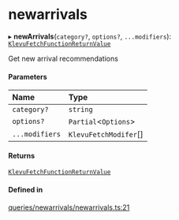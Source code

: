 # newarrivals
      
▸ **newArrivals**(`category?`, `options?`, `...modifiers`): [`KlevuFetchFunctionReturnValue`](klevufetchfunctionreturnvalue.md)

Get new arrival recommendations

#### Parameters

| Name | Type |
| :------ | :------ |
| `category?` | `string` |
| `options?` | `Partial`<`Options`\> |
| `...modifiers` | `KlevuFetchModifer`[] |

#### Returns

[`KlevuFetchFunctionReturnValue`](klevufetchfunctionreturnvalue.md)

#### Defined in

[queries/newarrivals/newarrivals.ts:21](https://github.com/klevultd/frontend-sdk/blob/492d3760/packages/klevu-core/src/queries/newarrivals/newarrivals.ts#L21)

